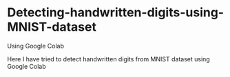 # Detecting-handwritten-digits-using-MNIST-dataset
Using Google Colab


Here I have tried to detect handwritten digits from MNIST dataset using Google Colab 
